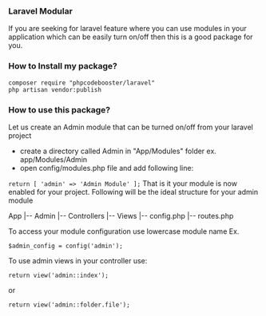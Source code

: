 ### Laravel Modular

If you are seeking for laravel feature where you can use modules in your application
which can be easily turn on/off then this is a good package for you.

### How to Install my package?

`composer require "phpcodebooster/laravel"` <br>
`php artisan vendor:publish`

### How to use this package?

Let us create an Admin module that can be turned on/off from your
laravel project

- create a directory called Admin  in "App/Modules" folder ex. app/Modules/Admin
- open config/modules.php file and add following line:

`
return [
  'admin' => 'Admin Module'
];
`
That is it your module is now enabled for your project. Following will be the ideal
structure for your admin module

App
  |-- Admin
        |-- Controllers
        |-- Views
        |-- config.php
        |-- routes.php
        
To access your module configuration use lowercase module name
Ex. 

`$admin_config = config('admin');`

To use admin views in your controller use:

`return view('admin::index'); `

or

`return view('admin::folder.file'); `        